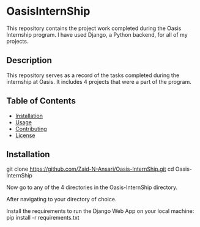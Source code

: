 # OasisInternShip

This repository contains the project work completed during the Oasis Internship program.
I have used Django, a Python backend, for all of my projects.

## Description

This repository serves as a record of the tasks completed during the internship at Oasis.
It includes 4 projects that were a part of the program.

## Table of Contents

- [Installation](#installation)
- [Usage](#usage)
- [Contributing](#contributing)
- [License](#license)

## Installation
git clone https://github.com/Zaid-N-Ansari/Oasis-InternShip.git
cd Oasis-InternShip

Now go to any of the 4 directories in the Oasis-InternShip directory.

After navigating to your directory of choice.

Install the requirements to run the Django Web App on your local machine:
pip install -r requirements.txt
